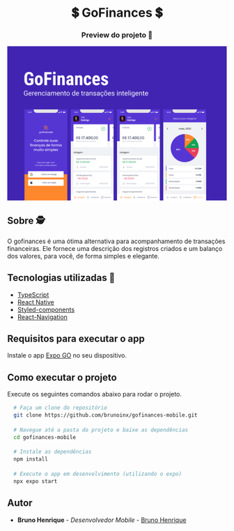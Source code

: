<h1 align=center>
  💲 GoFinances 💲
</h2>

<div align="center">
<h3>Preview do projeto 🚀</h3>

<img width="620px" src=".github/capa.png" alt="Capa mostrando todas as telas do aplicativo, em cima um título com o nome do app."/>
</div>

<h2>Sobre 🕵️</h2>

<p>O gofinances é uma ótima alternativa para acompanhamento de transações financeiras. Ele fornece uma descrição dos registros criados e  um balanço dos valores, para você, de forma simples e elegante.<p>

<h2>Tecnologias utilizadas 🤯</h2>

<ul>
  <li><a href="https://www.typescriptlang.org/">TypeScript</a></li>
  <li><a href="https://reactnative.dev/">React Native</a></li>
  <li><a href="https://styled-components.com/docs/basics">Styled-components</a></li>
  <li><a href="https://reactnavigation.org/">React-Navigation</a></li>
</ul>

<h2>Requisitos para executar o app</h2>
<p>Instale o app <a href="https://expo.dev/client" target='blank'>Expo GO</a> no seu dispositivo.</p>

<h2>Como executar o projeto</h2>
<p>Execute os seguintes comandos abaixo para rodar o projeto.</p>

```bash
  # Faça um clone do repositório
  git clone https://github.com/brunoinx/gofinances-mobile.git

  # Navegue até a pasta do projeto e baixe as dependências
  cd gofinances-mobile

  # Instale as dependências
  npm install

  # Execute o app em desenvolvimento (utilizando o expo)
  npx expo start
```

<h2>Autor</h2>

- **Bruno Henrique** - _Desenvolvedor Mobile_ - [Bruno Henrique](https://www.github.com/brunoinx)
